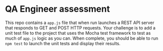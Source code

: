 # QA Engineer assessment

This repo contains a `app.js` file that when run launches a REST API server that responds to GET and POST HTTP requests. Your challenge is to add a unit test file to the project that uses the Mocha test framework to test as much of `app.js` logic as you can. When complete, you should be able to run `npm test` to launch the unit tests and display their results.
